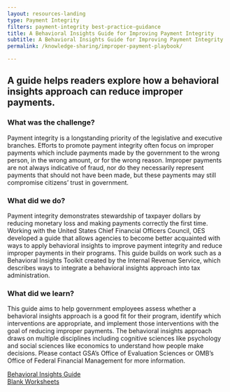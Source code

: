 ```yaml
---
layout: resources-landing
type: Payment Integrity
filters: payment-integrity best-practice-guidance
title: A Behavioral Insights Guide for Improving Payment Integrity
subtitle: A Behavioral Insights Guide for Improving Payment Integrity
permalink: /knowledge-sharing/improper-payment-playbook/

---
```


## A guide helps readers explore how a behavioral insights approach can reduce improper payments.

### What was the challenge?  
Payment integrity is a longstanding priority of the legislative and executive branches. Efforts to promote payment integrity often focus on improper payments which include payments made by the government to the wrong person, in the wrong amount, or for the wrong reason. Improper payments are not always indicative of fraud, nor do they necessarily represent payments that should not have been made, but these payments may still compromise citizens’ trust in government.

### What did we do?  
Payment integrity demonstrates stewardship of taxpayer dollars by reducing monetary loss and making payments correctly the first time. Working with the United States Chief Financial Officers Council, OES developed a guide that allows agencies to become better acquainted with ways to apply behavioral insights to improve payment integrity and reduce improper payments in their programs. This guide builds on work such as a Behavioral Insights Toolkit created by the Internal Revenue Service, which describes ways to integrate a behavioral insights approach into tax administration.

### What did we learn?
This guide aims to help government employees assess whether a behavioral insights approach is a good fit for their program, identify which interventions are appropriate, and implement those interventions with the goal of reducing improper payments. The behavioral insights approach draws on multiple disciplines including cognitive sciences like psychology and social sciences like economics to understand how people make decisions. Please contact GSA’s Office of Evaluation Sciences or OMB’s Office of Federal Financial Management for more information.

<a class="margin-top-1 text-no-underline text-white margin-bottom-1 usa-button usa-button--secondary bg-red border-0 padding-2" href="{{site.baseurl}}/assets/files/Behavioral Insights Guide for Improving Payment Integrity.pdf">Behavioral Insights Guide</a>   
<a class="margin-top-1 text-no-underline text-white margin-bottom-1 usa-button usa-button--secondary bg-red border-0 padding-2" href="{{site.baseurl}}/assets/files/Behavioral Insights Guide for Improving Payment Integrity - Worksheets.pdf">Blank Worksheets</a>

